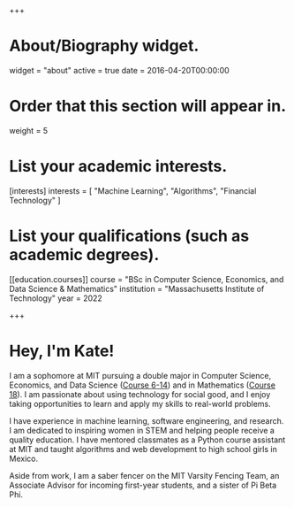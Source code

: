 +++
# About/Biography widget.
widget = "about"
active = true
date = 2016-04-20T00:00:00

# Order that this section will appear in.
weight = 5

# List your academic interests.
[interests]
  interests = [
    "Machine Learning",
    "Algorithms",
    "Financial Technology"
  ]

# List your qualifications (such as academic degrees).
[[education.courses]]
  course = "BSc in Computer Science, Economics, and Data Science & Mathematics"
  institution = "Massachusetts Institute of Technology"
  year = 2022

+++

# Hey, I'm Kate!

I am a sophomore at MIT pursuing a double major in Computer Science, Economics, and Data Science ([Course 6-14](https://www.eecs.mit.edu/academics-admissions/undergraduate-programs/6-14-computer-science-economics-and-data-science)) and in Mathematics ([Course 18](https://math.mit.edu/academics/undergrad/major/index.php)). I am passionate about using technology for social good, and I enjoy taking opportunities to learn and apply my skills to real-world problems.

I have experience in machine learning, software engineering, and research. I am dedicated to inspiring women in STEM and helping people receive a quality education. I have mentored classmates as a Python course assistant at MIT and taught algorithms and web development to high school girls in Mexico.

Aside from work, I am a saber fencer on the MIT Varsity Fencing Team, an Associate Advisor for incoming first-year students, and a sister of Pi Beta Phi.